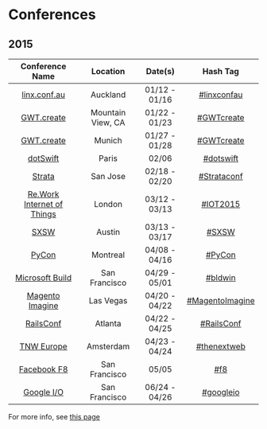 Conferences
=====================

## 2015

| Conference Name                                                                           | Location              | Date(s)                   | Hash Tag    |
| :--------------------------------------------------------------:                          |:-------------:        | :---------------------:   | :----------:|
| [linx.conf.au](http://linux.conf.au/)                                                     | Auckland              | 01/12 - 01/16             | [#linxconfau](https://twitter.com/search?f=realtime&q=%23linxconfau)
| [GWT.create](http://gwtcreate.com/)                                                       | Mountain View, CA     | 01/22 - 01/23             | [#GWTcreate](https://twitter.com/search?f=realtime&q=%23GWTcreate)
| [GWT.create](http://gwtcreate.com/)                                                       | Munich                | 01/27 - 01/28             | [#GWTcreate](https://twitter.com/search?f=realtime&q=%23GWTcreate)
| [dotSwift](http://www.dotswift.io/)                                                       | Paris                 | 02/06                     | [#dotswift](https://twitter.com/search?f=realtime&q=%23dotswift)
| [Strata](http://strataconf.com/strata2015)                                                | San Jose              | 02/18 - 02/20             | [#Strataconf](https://twitter.com/search?f=realtime&q=%23strataconf)
| [Re.Work Internet of Things](https://www.re-work.co/events/internet-of-things-london)     | London                | 03/12 - 03/13             | [#IOT2015](https://twitter.com/search?f=realtime&q=%23iot2015) |
| [SXSW](http://sxsw.com/)                                                                  | Austin                | 03/13 - 03/17             | [#SXSW](https://twitter.com/search?f=realtime&q=%23sxsw)
| [PyCon](https://us.pycon.org/2015/)                                                       | Montreal              | 04/08 - 04/16             | [#PyCon](https://twitter.com/search?f=realtime&q=%23pycon)
| [Microsoft Build](http://www.buildwindows.com/)                                           | San Francisco         | 04/29 - 05/01             | [#bldwin](https://twitter.com/search?f=realtime&q=%23bldwin)
| [Magento Imagine](http://www.imagineecommerce.com/)                                       | Las Vegas             | 04/20 - 04/22             | [#MagentoImagine](https://twitter.com/search?f=realtime&q=%23MagentoImagine)
| [RailsConf](http://www.railsconf.com/)                                                    | Atlanta               | 04/22 - 04/25             | [#RailsConf](https://twitter.com/search?f=realtime&q=%23RailsConf)
| [TNW Europe](http://thenextweb.com/conference/europe/)                                    | Amsterdam             | 04/23 - 04/24             | [#thenextweb](https://twitter.com/search?f=realtime&q=%23thenextweb)
| [Facebook F8](https://www.facebook.com/f8)                                                | San Francisco         | 05/05                     | [#f8](https://twitter.com/search?f=realtime&q=%23f8)
| [Google I/O](https://www.google.com/events/io)                                            | San Francisco         | 06/24 - 04/26             | [#googleio](https://twitter.com/search?f=realtime&q=%23googleio)


For more info, see [this page](https://github.com/minhongrails/events)
